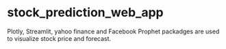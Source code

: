 # stock_prediction_web_app

Plotly, Streamlit, yahoo finance and Facebook Prophet packadges are used to visualize stock price and forecast.
